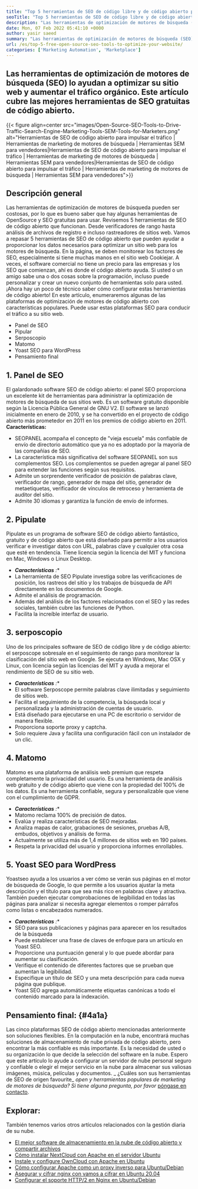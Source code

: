 ```yaml
---
title: "Top 5 herramientas de SEO de código libre y de código abierto para optimizar su sitio web '" 
seoTitle: "Top 5 herramientas de SEO de código libre y de código abierto para optimizar su sitio web" 
description: "Las herramientas de optimización de motores de búsqueda (SEO) lo ayudan a optimizar su sitio web y aumentar el tráfico orgánico. Este artículo cubre las populares herramientas de SEO de código abierto." 
date: Mon, 07 Feb 2022 05:41:10 +0000
author: yasir saeed
summary: "Las herramientas de optimización de motores de búsqueda (SEO) lo ayudan a optimizar su sitio web y aumentar el tráfico orgánico. Este artículo cubre las mejores herramientas de SEO gratuitas de código abierto." 
url: /es/top-5-free-open-source-seo-tools-to-optimize-your-website/
categories: ['Marketing Automation', 'Marketplace']
---
```


## Las herramientas de optimización de motores de búsqueda (SEO) lo ayudan a optimizar su sitio web y aumentar el tráfico orgánico. Este artículo cubre las mejores herramientas de SEO gratuitas de código abierto.

{{< figure align=center src="images/Open-Source-SEO-Tools-to-Drive-Traffic-Search-Engine-Marketing-Tools-SEM-Tools-for-Marketers.png" alt="Herramientas de SEO de código abierto para impulsar el tráfico | Herramientas de marketing de motores de búsqueda | Herramientas SEM para vendedores|Herramientas de SEO de código abierto para impulsar el tráfico | Herramientas de marketing de motores de búsqueda | Herramientas SEM para vendedores|Herramientas de SEO de código abierto para impulsar el tráfico | Herramientas de marketing de motores de búsqueda | Herramientas SEM para vendedores">}}


##  **Descripción general**  
Las herramientas de optimización de motores de búsqueda pueden ser costosas, por lo que es bueno saber que hay algunas herramientas de OpenSource y SEO gratuitas para usar. Revisemos 5 herramientas de SEO de código abierto que funcionan. Desde verificadores de rango hasta análisis de archivos de registro e incluso rastreadores de sitios web. Vamos a repasar 5 herramientas de SEO de código abierto que pueden ayudar a proporcionar los datos necesarios para optimizar un sitio web para los motores de búsqueda.
En la página, se deben monitorear los factores de SEO, especialmente si tiene muchas manos en el sitio web Cookiejar. A veces, el software comercial no tiene un precio para las empresas y los SEO que comienzan, ahí es donde el código abierto ayuda. Si usted o un amigo sabe una o dos cosas sobre la programación, incluso puede personalizar y crear un nuevo conjunto de herramientas solo para usted. ¡Ahora hay un poco de técnico saber cómo configurar estas herramientas de código abierto!
En este artículo, enumeraremos algunas de las plataformas de optimización de motores de código abierto con características populares. Puede usar estas plataformas SEO para conducir el tráfico a su sitio web.
  * Panel de SEO
  * Pipular
  * Serposcopio
  * Matomo
  * Yoast SEO para WordPress
  * Pensamiento final

## 1. Panel de SEO
El galardonado software SEO de código abierto: el panel SEO proporciona un excelente kit de herramientas para administrar la optimización de motores de búsqueda de sus sitios web. Es un software gratuito disponible según la Licencia Pública General de GNU V2. El software se lanzó inicialmente en enero de 2010, y se ha convertido en el proyecto de código abierto más prometedor en 2011 en los premios de código abierto en 2011.
 **Características:**  
  * SEOPANEL acompaña el concepto de "vieja escuela" más confiable de envío de directorio automático que ya no es adoptado por la mayoría de las compañías de SEO.
  * La característica más significativa del software SEOPANEL son sus complementos SEO. Los complementos se pueden agregar al panel SEO para extender las funciones según sus requisitos.
  * Admite un sorprendente verificador de posición de palabras clave, verificador de rango, generador de mapa del sitio, generador de metaetiquetas, verificador de vínculos de retroceso y herramienta de auditor del sitio.
  * Admite 30 idiomas y garantiza la función de envío de informes.

## 2. Pipulate
Pipulate es un programa de software SEO de código abierto fantástico, gratuito y de código abierto que está diseñado para permitir a los usuarios verificar e investigar datos con URL, palabras clave y cualquier otra cosa que esté en tendencia. Tiene licencia según la licencia del MIT y funciona en Mac, Windows o Linux Desktop.
*  ***Características**  :** 
  * La herramienta de SEO Pipulate investiga sobre las verificaciones de posición, los rastreos del sitio y los trabajos de búsqueda de API directamente en los documentos de Google.
  * Admite el análisis de programación.
  * Además del análisis de los factores relacionados con el SEO y las redes sociales, también cubre las funciones de Python.
  * Facilita la increíble interfaz de usuario.

## 3. serposcopio
Uno de los principales software de SEO de código libre y de código abierto: el serposcope sobresale en el seguimiento de rango para monitorear la clasificación del sitio web en Google. Se ejecuta en Windows, Mac OSX y Linux, con licencia según las licencias del MIT y ayuda a mejorar el rendimiento de SEO de su sitio web.
*  ***Características**  :** 
  * El software Serposcope permite palabras clave ilimitadas y seguimiento de sitios web.
  * Facilita el seguimiento de la competencia, la búsqueda local y personalizada y la administración de cuentas de usuario.
  * Está diseñado para ejecutarse en una PC de escritorio o servidor de manera flexible.
  * Proporciona soporte proxy y captcha.
  * Solo requiere Java y facilita una configuración fácil con un instalador de un clic.

## 4. Matomo
Matomo es una plataforma de análisis web premium que respeta completamente la privacidad del usuario. Es una herramienta de análisis web gratuito y de código abierto que viene con la propiedad del 100% de los datos. Es una herramienta confiable, segura y personalizable que viene con el cumplimiento de GDPR.
*  ***Características**  :** 
  * Matomo reclama 100% de precisión de datos.
  * Evalúa y realiza características de SEO mejoradas.
  * Analiza mapas de calor, grabaciones de sesiones, pruebas A/B, embudos, objetivos y análisis de forma.
  * Actualmente se utiliza más de 1,4 millones de sitios web en 190 países.
  * Respeta la privacidad del usuario y proporciona informes enrollables.

## 5. Yoast SEO para WordPress
Yoastseo ayuda a los usuarios a ver cómo se verán sus páginas en el motor de búsqueda de Google, lo que permite a los usuarios ajustar la meta descripción y el título para que sea más rico en palabras clave y atractiva. También pueden ejecutar comprobaciones de legibilidad en todas las páginas para analizar si necesita agregar elementos o romper párrafos como listas o encabezados numerados.
*  ***Características**  :** 
  * SEO para sus publicaciones y páginas para aparecer en los resultados de la búsqueda
  * Puede establecer una frase de claves de enfoque para un artículo en Yoast SEO.
  * Proporcione una puntuación general y lo que puede abordar para aumentar su clasificación.
  * Verifique el contenido de diferentes factores que se prueban que aumentan la legibilidad.
  * Especifique un título de SEO y una meta descripción para cada nueva página que publique.
  * Yoast SEO agrega automáticamente etiquetas canónicas a todo el contenido marcado para la indexación.

##  **Pensamiento final:**   {#4a1a}

Las cinco plataformas SEO de código abierto mencionadas anteriormente son soluciones flexibles. En la computación en la nube, encontrará muchas soluciones de almacenamiento de nube privada de código abierto, pero encontrar la más confiable es más importante. Es la necesidad de usted o su organización lo que decide la selección del software en la nube. Espero que este artículo lo ayude a configurar un servidor de nube personal seguro y confiable o elegir el mejor servicio en la nube para almacenar sus valiosas imágenes, música, películas y documentos.
_ ¿Cuáles son sus herramientas de SEO de origen favourite_ _open y herramientas populares de marketing de motores de búsqueda? Si tiene alguna pregunta, por favor_ [póngase en contacto][1].

## Explorar:
También tenemos varios otros artículos relacionados con la gestión diaria de su nube.
  * [El mejor software de almacenamiento en la nube de código abierto y compartir archivos][2]
  * [Cómo instalar NextCloud con Apache en el servidor Ubuntu][3]
  * [Instale y configure OwnCloud con Apache en Ubuntu][4]
  * [Cómo configurar Apache como un proxy inverso para Ubuntu/Debian][5]
  * [Asegurar y cifrar nginx con vamos a cifrar en Ubuntu 20.04][6]
  * [Configurar el soporte HTTP/2 en Nginx en Ubuntu/Debian][7]



[1]: mailto:yasir.saeed@aspose.com
[2]: https://products.containerize.com/backup-and-sync/
[3]: https://blog.containerize.com/backup-and-sync-software/how-to-install-nextcloud-with-apache-on-ubuntu-server/
[4]: https://blog.containerize.com/backup-and-sync-software/how-to-install-and-configure-owncloud-with-apache-on-ubuntu/
[5]: https://blog.containerize.com/web-server-solution-stack/how-to-configure-apache-as-a-reverse-proxy-for-ubuntudebian/
[6]: https://blog.containerize.com/web-server-solution-stack/how-to-secure-nginx-with-letsencrypt-on-ubuntu-20-04/
[7]: https://blog.containerize.com/web-server-solution-stack/how-to-configure-http2-support-in-nginx-on-ubuntudebian/
